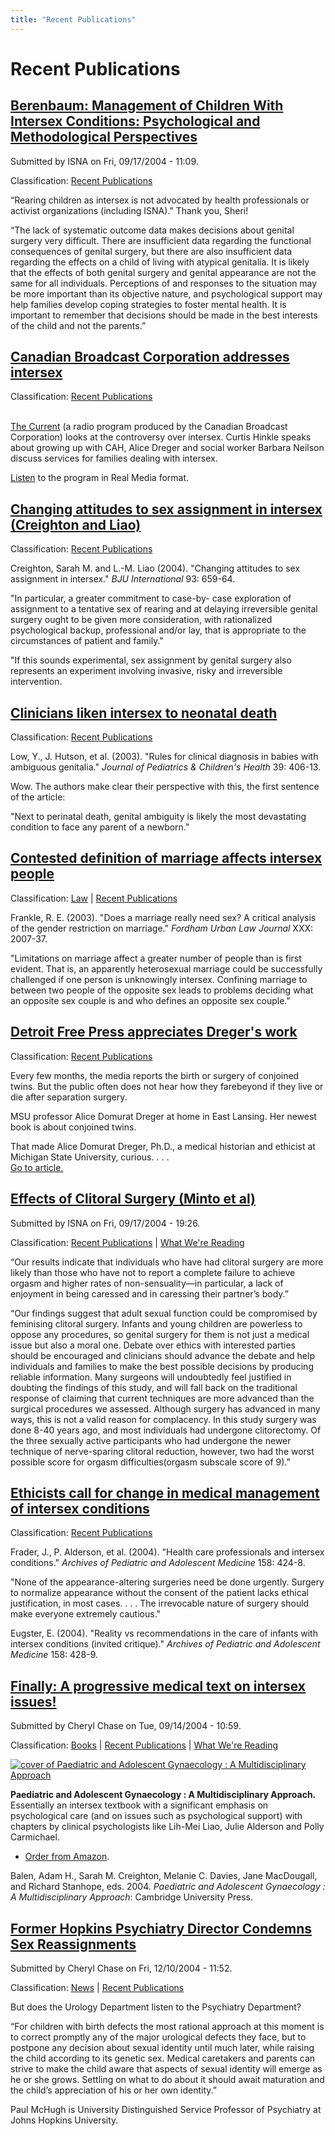 ```yaml
---
title: "Recent Publications"
---
```


Recent Publications
===================

[Berenbaum: Management of Children With Intersex Conditions: Psychological and Methodological Perspectives][2]
--------------------------------------------------------------------------------------------------------------

Submitted by ISNA on Fri, 09/17/2004 - 11:09.

Classification: [Recent Publications][3]

“Rearing children as intersex is not advocated by health professionals or activist organizations (including ISNA).” Thank you, Sheri!

“The lack of systematic outcome data makes decisions about genital surgery very difficult. There are insufficient data regarding the functional consequences of genital surgery, but there are also insufficient data regarding the effects on a child of living with atypical genitalia. It is likely that the effects of both genital surgery and genital appearance are not the same for all individuals. Perceptions of and responses to the situation may be more important than its objective nature, and psychological support may help families develop coping strategies to foster mental health. It is important to remember that decisions should be made in the best interests of the child and not the parents.”

[Canadian Broadcast Corporation addresses intersex][4]
------------------------------------------------------

Classification: [Recent Publications][5]

[  
The Current][6] (a radio program produced by the Canadian Broadcast Corporation) looks at the controversy over intersex. Curtis Hinkle speaks about growing up with CAH, Alice Dreger and social worker Barbara Neilson discuss services for families dealing with intersex.

[Listen][7] to the program in Real Media format.

[Changing attitudes to sex assignment in intersex (Creighton and Liao)][8]
--------------------------------------------------------------------------

Classification: [Recent Publications][9]

Creighton, Sarah M. and L.-M. Liao (2004). "Changing attitudes to sex assignment in intersex." _BJU International_ 93: 659-64.

"In particular, a greater commitment to case-by- case exploration of assignment to a tentative sex of rearing and at delaying irreversible genital surgery ought to be given more consideration, with rationalized psychological backup, professional and/or lay, that is appropriate to the circumstances of patient and family."

"If this sounds experimental, sex assignment by genital surgery also represents an experiment involving invasive, risky and irreversible intervention.

[Clinicians liken intersex to neonatal death][10]
-------------------------------------------------

Classification: [Recent Publications][11]

Low, Y., J. Hutson, et al. (2003). "Rules for clinical diagnosis in babies with ambiguous genitalia." _Journal of Pediatrics & Children's Health_ 39: 406-13.

Wow. The authors make clear their perspective with this, the first sentence of the article:

"Next to perinatal death, genital ambiguity is likely the most devastating condition to face any parent of a newborn."

[Contested definition of marriage affects intersex people][12]
--------------------------------------------------------------

Classification: [Law][13] | [Recent Publications][14]

Frankle, R. E. (2003). "Does a marriage really need sex? A critical analysis of the gender restriction on marriage." _Fordham Urban Law Journal_ XXX: 2007-37.

"Limitations on marriage affect a greater number of people than is first evident. That is, an apparently heterosexual marriage could be successfully challenged if one person is unknowingly intersex. Confining marriage to between two people of the opposite sex leads to problems deciding what an opposite sex couple is and who defines an opposite sex couple."

[Detroit Free Press appreciates Dreger's work][15]
--------------------------------------------------

Classification: [Recent Publications][16]

Every few months, the media reports the birth or surgery of conjoined twins. But the public often does not hear how they farebeyond if they live or die after separation surgery.

MSU professor Alice Domurat Dreger at home in East Lansing. Her newest book is about conjoined twins.

That made Alice Domurat Dreger, Ph.D., a medical historian and ethicist at Michigan State University, curious. . . .  
[Go to article.][17]

[Effects of Clitoral Surgery (Minto et al)][18]
-----------------------------------------------

Submitted by ISNA on Fri, 09/17/2004 - 19:26.

Classification: [Recent Publications][19] | [What We're Reading][20]

“Our results indicate that individuals who have had clitoral surgery are more likely than those who have not to report a complete failure to achieve orgasm and higher rates of non-sensuality—in particular, a lack of enjoyment in being caressed and in caressing their partner’s body.”

“Our findings suggest that adult sexual function could be compromised by feminising clitoral surgery. Infants and young children are powerless to oppose any procedures, so genital surgery for them is not just a medical issue but also a moral one. Debate over ethics with interested parties should be encouraged and clinicians should advance the debate and help individuals and families to make the best possible decisions by producing reliable information. Many surgeons will undoubtedly feel justified in doubting the findings of this study, and will fall back on the traditional response of claiming that current techniques are more advanced than the surgical procedures we assessed. Although surgery has advanced in many ways, this is not a valid reason for complacency. In this study surgery was done 8-40 years ago, and most individuals had undergone clitorectomy. Of the three sexually active participants who had undergone the newer technique of nerve-sparing clitoral reduction, however, two had the worst possible score for orgasm difficulties(orgasm subscale score of 9).”

[Ethicists call for change in medical management of intersex conditions][21]
----------------------------------------------------------------------------

Classification: [Recent Publications][22]

Frader, J., P. Alderson, et al. (2004). "Health care professionals and intersex conditions." _Archives of Pediatric and Adolescent Medicine_ 158: 424-8.

"None of the appearance-altering surgeries need be done urgently. Surgery to normalize appearance without the consent of the patient lacks ethical justification, in most cases. . . . The irrevocable nature of surgery should make everyone extremely cautious."

Eugster, E. (2004). "Reality vs recommendations in the care of infants with intersex conditions (invited critique)." _Archives of Pediatric and Adolescent Medicine_ 158: 428-9.

[Finally: A progressive medical text on intersex issues!][23]
-------------------------------------------------------------

Submitted by Cheryl Chase on Tue, 09/14/2004 - 10:59.

Classification: [Books][24] | [Recent Publications][25] | [What We're Reading][26]

[![cover of Paediatric and Adolescent Gynaecology : A Multidisciplinary Approach](https://ec1.images-amazon.com/images/P/0521809614.01._BO2,204,203,200_PIsitb-dp-500-arrow,TopRight,45,-64_AA240_SH20_SCLZZZZZZZ_.jpg)][27]

**Paediatric and Adolescent Gynaecology : A Multidisciplinary Approach.** Essentially an intersex textbook with a significant emphasis on psychological care (and on issues such as psychological support) with chapters by clinical psychologists like Lih-Mei Liao, Julie Alderson and Polly Carmichael.

*   [Order from Amazon][28].

Balen, Adam H., Sarah M. Creighton, Melanie C. Davies, Jane MacDougall, and Richard Stanhope, eds. 2004. _Paediatric and Adolescent Gynaecology : A Multidisciplinary Approach_: Cambridge University Press.

[Former Hopkins Psychiatry Director Condemns Sex Reassignments][29]
-------------------------------------------------------------------

Submitted by Cheryl Chase on Fri, 12/10/2004 - 11:52.

Classification: [News][30] | [Recent Publications][31]

But does the Urology Department listen to the Psychiatry Department?

“For children with birth defects the most rational approach at this moment is to correct promptly any of the major urological defects they face, but to postpone any decision about sexual identity until much later, while raising the child according to its genetic sex. Medical caretakers and parents can strive to make the child aware that aspects of sexual identity will emerge as he or she grows. Settling on what to do about it should await maturation and the child’s appreciation of his or her own identity.”

Paul McHugh is University Distinguished Service Professor of Psychiatry at Johns Hopkins University.


[1]: /news
[2]: /library/recentpubs/berenbaum2003b
[3]: /library/recentpublications
[4]: /node/628
[5]: /library/recentpublications
[6]: https://www.cbc.ca/thecurrent/2004/200407/20040728.html
[7]: https://media.cbc.ca:8080/ramgen/cbc.ca/thecurrent/media/200407/20040728thecurrent_sec2.rm
[8]: /node/599
[9]: /library/recentpublications
[10]: /node/602
[11]: /library/recentpublications
[12]: /node/604
[13]: /legal
[14]: /library/recentpublications
[15]: /node/623
[16]: /library/recentpublications
[17]: https://www.freep.com/news/childrenfirst/anat19_20040719.htm
[18]: /node/641
[19]: /library/recentpublications
[20]: /what_we_are_reading
[21]: /node/600
[22]: /library/recentpublications
[23]: /books/pagma
[24]: /books
[25]: /library/recentpublications
[26]: /what_we_are_reading
[27]: https://www.amazon.com/exec/obidos/ASIN/0521809614/intersexsocietyo
[28]: https://www.amazon.com/exec/obidos/ASIN/0521809614/intersexsocietyo
[29]: /node/674
[30]: /news
[31]: /library/recentpublications
